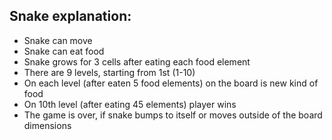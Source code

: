 ## Snake explanation:
 - Snake can move
 - Snake can eat food
 - Snake grows for 3 cells after eating each food element
 - There are 9 levels, starting from 1st (1-10)
 - On each level (after eaten 5 food elements) on the board is new kind of food
 - On 10th level (after eating 45 elements) player wins
 - The game is over, if snake bumps to itself or moves outside of the board dimensions
